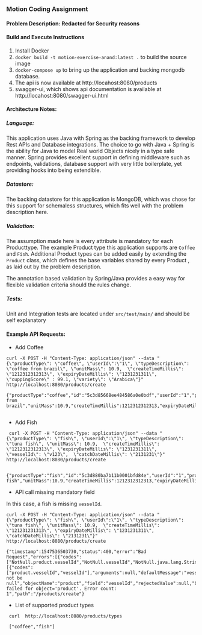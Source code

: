 ### Motion Coding Assignment

#### Problem Description: Redacted for Security reasons

#### Build and Execute Instructions

1. Install Docker 
2. `docker build -t motion-exercise-anand:latest .` to build the source image
3. `docker-compose up` to bring up the application and backing mongodb database. 
4. The api is now available at http://locahost:8080/products
5. swagger-ui, which shows api documentation is available at http://locahost:8080/swagger-ui.html


#### Architecture Notes: 

##### Language: 
This application uses Java with Spring as the backing framework to develop Rest APIs and Database integrations. 
The choice to go with Java + Spring is the ability for Java to model Real world Objects nicely in a type safe manner. 
Spring provides excellent support in defining middleware such as endpoints, validations, database support with very little
boilerplate, yet providing hooks into being extendible. 

##### Datastore: 
The backing datastore for this application is MongoDB, which was chose for this support for schemaless structures, which fits 
well with the problem description here. 

##### Validation: 
The assumption made here is every attribute is mandatory for each Producttype. The example Product type this application supports
are `Coffee` and `Fish`. Additional Product types can be added easily by extending the `Product` class, which defines the base variables
shared by every Product , as laid out by the problem description. 

The annotation based validation by Spring/Java provides a easy way for flexible validation criteria should the rules change.


##### Tests: 
Unit and Integration tests are located under `src/test/main/` and should be self explanatory

#### Example API Requests: 

- Add Coffee
``` 
curl -X POST -H "Content-Type: application/json" --data "{\"productType\": \"coffee\", \"userId\":\"1\", \"typeDescription\": \"coffee from brazil\", \"unitMass\": 10.9,  \"createTimeMillis\": \"1212312312313\", \"expiryDateMillis\": \"1231231311\",  \"cuppingScore\" : 99.1, \"variety\": \"Arabica\"}" http://localhost:8080/products/create

{"productType":"coffee","id":"5c3d85668ee484586a0e0bdf","userId":"1","productType":null,"typeDescription":"coffee from brazil","unitMass":10.9,"createTimeMillis":1212312312313,"expiryDateMillis":1231231311,"cuppingScore":99.1,"variety":"Arabica"}


``` 
- Add Fish

```
 curl -X POST -H "Content-Type: application/json" --data "{\"productType\": \"fish\", \"userId\":\"1\", \"typeDescription\": \"tuna fish\", \"unitMass\": 10.9,  \"createTimeMillis\": \"1212312312313\", \"expiryDateMillis\": \"1231231311\",  \"vesselId\": \"v123\",  \"catchDateMillis\": \"2131231\"}" http://localhost:8080/products/create
 
 {"productType":"fish","id":"5c3d880ba7b11b0001bfd84e","userId":"1","productType":null,"typeDescription":"tuna fish","unitMass":10.9,"createTimeMillis":1212312312313,"expiryDateMillis":1231231311,"vesselId":"v123","catchDateMillis":2131231
```

- API call missing mandatory field

In this case, a fish is missing `vesselId`. 
``` 
curl -X POST -H "Content-Type: application/json" --data "{\"productType\": \"fish\", \"userId\":\"1\", \"typeDescription\": \"tuna fish\", \"unitMass\": 10.9,  \"createTimeMillis\": \"121231231313\", \"expiryDateMillis\": \"1231231311\",  \"catchDateMillis\": \"2131231\"}" http://localhost:8080/products/create

{"timestamp":1547536503730,"status":400,"error":"Bad Request","errors":[{"codes":["NotNull.product.vesselId","NotNull.vesselId","NotNull.java.lang.String","NotNull"],"arguments":[{"codes":["product.vesselId","vesselId"],"arguments":null,"defaultMessage":"vesselId","code":"vesselId"}],"defaultMessage":"must not be null","objectName":"product","field":"vesselId","rejectedValue":null,"bindingFailure":false,"code":"NotNull"}],"message":"Validation failed for object='product'. Error count: 1","path":"/products/create"}

```

- List of supported product types

``` 
 curl  http://localhost:8080/products/types
 
 ["coffee","fish"]
 
```